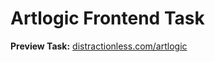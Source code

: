 # Artlogic Frontend Task

**Preview Task:** [distractionless.com/artlogic](https://distractionless.com/artlogic)
